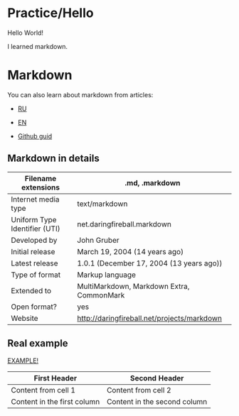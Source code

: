 # Practice/Hello

Hello World!

I learned markdown.

# Markdown 

You can also learn about markdown from articles:

* [RU](https://ru.wikipedia.org/wiki/Markdown) 

* [EN](https://ru.wikipedia.org/wiki/Markdown)

* [Github guid](https://ru.wikipedia.org/wiki/Markdown)

 

## Markdown in details

| Filename extensions           | .md, .markdown                              |
|-------------------------------|---------------------------------------------|
| Internet media type           | text/markdown                               |
| Uniform Type Identifier (UTI) | net.daringfireball.markdown                 |
| Developed by                  | John Gruber                                 |
| Initial release               | March 19, 2004 (14 years ago)               |
| Latest release                | 1.0.1 (December 17, 2004 (13 years ago))    |
| Type of format                | Markup language                             |
| Extended to                   | MultiMarkdown, Markdown Extra, CommonMark   |
| Open format?                  | yes                                         |
| Website                       | http://daringfireball.net/projects/markdown |

## Real example

[EXAMPLE!](https://github.com/Microsoft/TypeScript/blob/master/README.md)

First Header | Second Header
------------ | -------------
Content from cell 1 | Content from cell 2
Content in the first column | Content in the second column